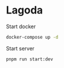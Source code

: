 # Lagoda


Start docker
```bash
docker-compose up -d
```

Start server
```bash
pnpm run start:dev
```


